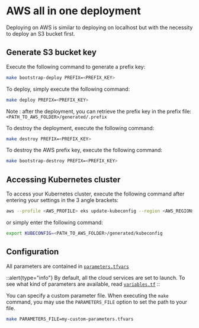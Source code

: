 # AWS all in one deployment

Deploying on AWS is similar to deploying on localhost but with the necessity to deploy an S3 bucket first.

## Generate S3 bucket key

Execute the following command to generate a prefix key:

```bash
make bootstrap-deploy PREFIX=<PREFIX_KEY>
```

To deploy, simply execute the following command:

```bash
make deploy PREFIX=<PREFIX_KEY>
```

Note : after the deployment, you can retrieve the prefix key in the prefix file: `<PATH_TO_AWS_FOLDER>/generated/.prefix`

To destroy the deployment, execute the following command:

```bash
make destroy PREFIX=<PREFIX_KEY>
```

To destroy the AWS prefix key, execute the following command:

```bash
make bootstrap-destroy PREFIX=<PREFIX_KEY>
```

## Accessing Kubernetes cluster

To access your Kubernetes cluster, execute the following command after entering your settings in the 3 angle brackets:

```bash
aws --profile <AWS_PROFILE> eks update-kubeconfig --region <AWS_REGION> --name <NAME_AWS_EKS>
```

or simply enter the following command:

```bash
export KUBECONFIG=<PATH_TO_AWS_FOLDER>/generated/kubeconfig
```

## Configuration

All parameters are contained in [`parameters.tfvars`](https://github.com/aneoconsulting/ArmoniK/blob/main/infrastructure/quick-deploy/aws/parameters.tfvars)

::alert{type="info"}
By default, all the cloud services are set to launch. To see what kind of parameters are available, read [`variables.tf`](https://github.com/aneoconsulting/ArmoniK/blob/main/infrastructure/quick-deploy/aws/variables.tf)
::

You can specify a custom parameter file. When executing the `make` command, you may use the `PARAMETERS_FILE` option to set the path to your file.

```bash
make PARAMETERS_FILE=my-custom-parameters.tfvars
```
